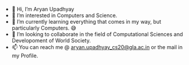 - 👋 Hi, I’m Aryan Upadhyay
- 👀 I’m interested in Computers and Science.
- 🌱 I’m currently learning everything that comes in my way, but particularly Computers. 😅
- 💞️ I’m looking to collaborate in the field of Computational Sciences and Developoment of World Society.
- 📫 You can reach me @ aryan.upadhyay_cs20@gla.ac.in or the mail in my Profile.
